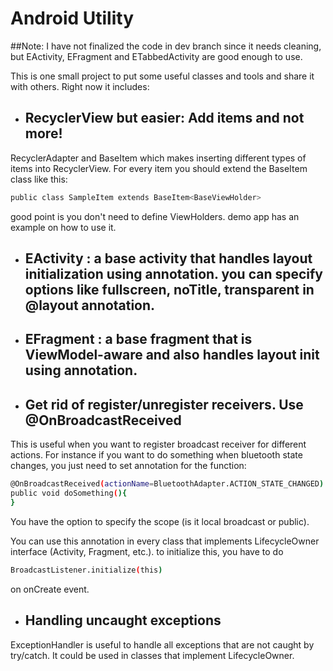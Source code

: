 # Android Utility 

##Note: I have not finalized the code in dev branch since it needs cleaning, but EActivity, EFragment and ETabbedActivity are good enough to use. 


This is one small project to put some useful classes and tools and share it with others. Right now it includes:


- ## RecyclerView but easier: Add items and not more!
RecyclerAdapter and BaseItem which makes inserting different types of items into RecyclerView. For every item you should extend the BaseItem class like this:

```sh
public class SampleItem extends BaseItem<BaseViewHolder> 
```
 good point is you don't need to define ViewHolders. demo app has an example on how to use it. 

- ## EActivity : a base activity that handles layout initialization using annotation. you can specify options like fullscreen, noTitle, transparent in @layout annotation. 

- ## EFragment : a base fragment that is ViewModel-aware and also handles layout init using annotation.

 
- ## Get rid of register/unregister receivers. Use @OnBroadcastReceived 
This is useful when you want to register broadcast receiver for different actions. For instance if you want to do something when bluetooth state changes, you just need to set annotation for the function:
  
```sh
@OnBroadcastReceived(actionName=BluetoothAdapter.ACTION_STATE_CHANGED)
public void doSomething(){
}
```
 
  You have the option to specify the scope (is it local broadcast or public).
  
  You can use this annotation in every class that implements LifecycleOwner interface (Activity, Fragment, etc.). to initialize this, you have to do 
 
 ```sh
 BroadcastListener.initialize(this) 
 ```
 on onCreate event. 
   
- ## Handling uncaught exceptions
ExceptionHandler is useful to handle all exceptions that are not caught by try/catch. It could be used in classes that implement LifecycleOwner.
